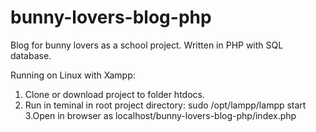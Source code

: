 # bunny-lovers-blog-php
Blog for bunny lovers as a school project. Written in PHP with SQL database.

Running on Linux with Xampp:
1. Clone or download project to folder htdocs.
2. Run in teminal in root project directory:
sudo /opt/lampp/lampp start
3.Open in browser as localhost/bunny-lovers-blog-php/index.php
